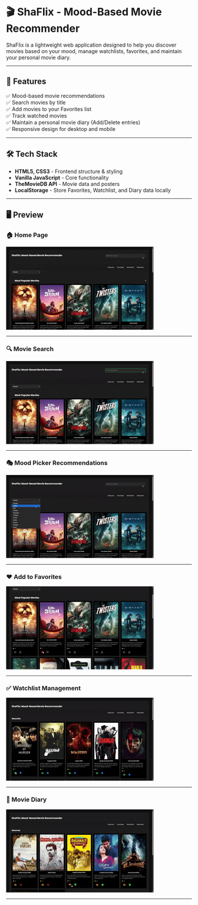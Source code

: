 # 🎬 ShaFlix - Mood-Based Movie Recommender

ShaFlix is a lightweight web application designed to help you discover movies based on your mood, manage watchlists, favorites, and maintain your personal movie diary.

---

## 🚀 Features

✅ Mood-based movie recommendations  
✅ Search movies by title  
✅ Add movies to your Favorites list  
✅ Track watched movies  
✅ Maintain a personal movie diary (Add/Delete entries)  
✅ Responsive design for desktop and mobile  

---
## 🛠️ Tech Stack

- **HTML5, CSS3** - Frontend structure & styling  
- **Vanilla JavaScript** - Core functionality  
- **TheMovieDB API** - Movie data and posters  
- **LocalStorage** - Store Favorites, Watchlist, and Diary data locally  

---

## 🖥️ Preview

### 🏠 Home Page
![Home](assets/home.gif)

---

### 🔍 Movie Search
![Search](assets/SEARCH.gif)

---

### 🎭 Mood Picker Recommendations
![Mood Picker](assets/Mood.gif)

---

### ❤️ Add to Favorites
![Likes](assets/Likes.gif)

---

### ✅ Watchlist Management
![Watchlist](assets/watchlist.gif)

---

### 📖 Movie Diary
![Diary](assets/diary.gif)

---